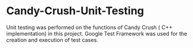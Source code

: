 # Candy-Crush-Unit-Testing
Unit testing was performed on the functions of Candy Crush ( C++ implementation) in this project. Google Test Framework was used for the creation and execution of test cases.
